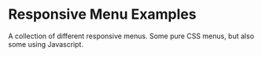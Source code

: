 # Responsive Menu Examples
A collection of different responsive menus.
Some pure CSS menus, but also some using Javascript.
